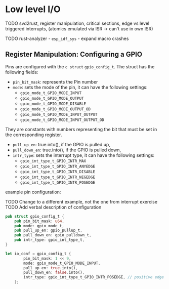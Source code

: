 # Low level I/O

TODO svd2rust, register manipulation, critical sections, edge vs level triggered interrupts, (atomics emulated via ISR -> can't use in own ISR)

TODO rust-analyzer - `esp_idf_sys` - expand macro crashes

## Register Manipulation: Configuring a GPIO

Pins are configured with the `c struct` `gpio_config_t`. The struct has the following fields:

* `pin_bit_mask`: represents the Pin number
* `mode`: sets the mode of the pin, it can have the following settings:
  * `gpio_mode_t_GPIO_MODE_INPUT`
  * `gpio_mode_t_GPIO_MODE_OUTPUT`
  * `gpio_mode_t_GPIO_MODE_DISABLE`
  * `gpio_mode_t_GPIO_MODE_OUTPUT_OD`
  * `gpio_mode_t_GPIO_MODE_INPUT_OUTPUT`
  * `gpio_mode_t_GPIO_MODE_INPUT_OUTPUT_OD`

They are constants with numbers representing the bit that must be set in the corresponding register. 

* `pull_up_en`: true.into(), if the GPIO is pulled up,
* `pull_down_en`: true.into(), if the GPIO is pulled down,
* `intr_type`: sets the interrupt type, it can have the following settings:
  * `gpio_int_type_t_GPIO_INTR_MAX`
  * `gpio_int_type_t_GPIO_INTR_ANYEDGE`
  * `gpio_int_type_t_GPIO_INTR_DISABLE`
  * `gpio_int_type_t_GPIO_INTR_NEGEDGE`
  * `gpio_int_type_t_GPIO_INTR_POSEDGE`



example pin configuration: 

TODO Change to a different example, not the one from interrupt exercise
TODO Add verbal description of configuration

```rust
pub struct gpio_config_t {
    pub pin_bit_mask: u64,
    pub mode: gpio_mode_t,
    pub pull_up_en: gpio_pullup_t,
    pub pull_down_en: gpio_pulldown_t,
    pub intr_type: gpio_int_type_t,
}

let io_conf = gpio_config_t {
        pin_bit_mask: 1 << 9,
        mode: gpio_mode_t_GPIO_MODE_INPUT,
        pull_up_en: true.into(),
        pull_down_en: false.into(),
        intr_type: gpio_int_type_t_GPIO_INTR_POSEDGE, // positive edge trigger = button down
    };
```

